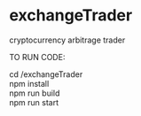 # exchangeTrader
cryptocurrency arbitrage trader

TO RUN CODE:

cd /exchangeTrader <br />
npm install <br />
npm run build <br />
npm run start <br />
